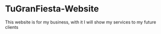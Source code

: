 # TuGranFiesta-Website
This website is for my business, with it I will show my services to my future clients
